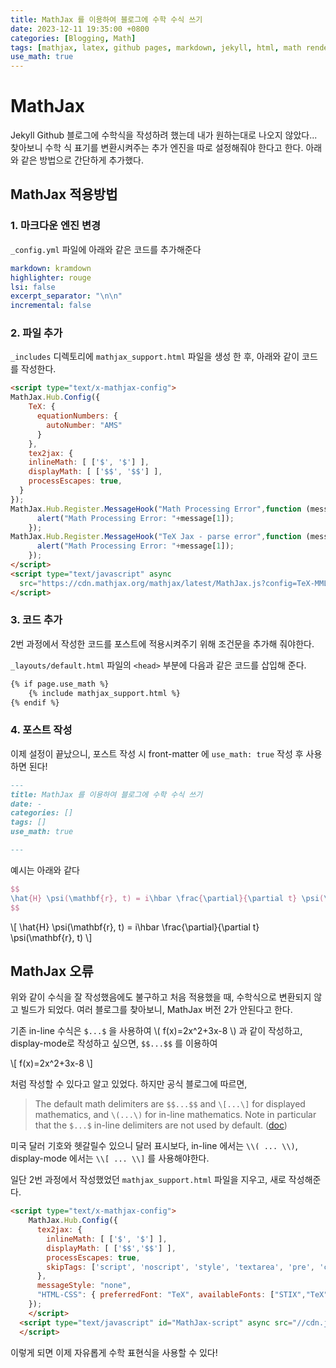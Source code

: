 ```yaml
---
title: MathJax 를 이용하여 블로그에 수학 수식 쓰기
date: 2023-12-11 19:35:00 +0800
categories: [Blogging, Math]
tags: [mathjax, latex, github pages, markdown, jekyll, html, math rendering, math]
use_math: true
---
```

# MathJax
Jekyll Github 블로그에 수학식을 작성하려 했는데 내가 원하는대로 나오지 않았다... 찾아보니 수학 식 표기를 변환시켜주는 추가 엔진을 따로 설정해줘야 한다고 한다. 아래와 같은 방법으로 간단하게 추가했다.

## MathJax 적용방법
### 1. 마크다운 엔진 변경
`_config.yml` 파일에 아래와 같은 코드를 추가해준다

```yml
markdown: kramdown
highlighter: rouge
lsi: false
excerpt_separator: "\n\n"
incremental: false
```

### 2. 파일 추가
`_includes` 디렉토리에 `mathjax_support.html` 파일을 생성 한 후, 아래와 같이 코드를 작성한다.

```html
<script type="text/x-mathjax-config">
MathJax.Hub.Config({
    TeX: {
      equationNumbers: {
        autoNumber: "AMS"
      }
    },
    tex2jax: {
    inlineMath: [ ['$', '$'] ],
    displayMath: [ ['$$', '$$'] ],
    processEscapes: true,
  }
});
MathJax.Hub.Register.MessageHook("Math Processing Error",function (message) {
	  alert("Math Processing Error: "+message[1]);
	});
MathJax.Hub.Register.MessageHook("TeX Jax - parse error",function (message) {
	  alert("Math Processing Error: "+message[1]);
	});
</script>
<script type="text/javascript" async
  src="https://cdn.mathjax.org/mathjax/latest/MathJax.js?config=TeX-MML-AM_CHTML">
</script>
```

### 3. 코드 추가
2번 과정에서 작성한 코드를 포스트에 적용시켜주기 위해 조건문을 추가해 줘야한다.

`_layouts/default.html` 파일의 `<head>` 부분에 다음과 같은 코드를 삽입해 준다.

```html
{% if page.use_math %}
	{% include mathjax_support.html %}
{% endif %}
```

### 4. 포스트 작성
이제 설정이 끝났으니, 포스트 작성 시 front-matter 에 `use_math: true` 작성 후 사용하면 된다!

```markdown
---
title: MathJax 를 이용하여 블로그에 수학 수식 쓰기
date: -
categories: []
tags: []
use_math: true

---
```

예시는 아래와 같다

```tex
$$
\hat{H} \psi(\mathbf{r}, t) = i\hbar \frac{\partial}{\partial t} \psi(\mathbf{r}, t)
$$
```

\\[
\hat{H} \psi(\mathbf{r}, t) = i\hbar \frac{\partial}{\partial t} \psi(\mathbf{r}, t)
\\]

## MathJax 오류
위와 같이 수식을 잘 작성했음에도 불구하고 처음 적용했을 때, 수학식으로 변환되지 않고 빌드가 되었다. 여러 블로그를 찾아보니, MathJax 버전 2가 안된다고 한다.

기존 in-line 수식은 `$...$` 을 사용하여 \\( f(x)=2x^2+3x-8 \\) 과 같이 작성하고, display-mode로 작성하고 싶으면, `$$...$$` 를 이용하여 

\\[ f(x)=2x^2+3x-8 \\]

처럼 작성할 수 있다고 알고 있었다. 하지만 공식 블로그에 따르면,

> The default math delimiters are `$$...$$` and `\[...\]` for displayed mathematics, and `\(...\)` for in-line mathematics. Note in particular that the `$...$` in-line delimiters are not used by default. ([doc](https://docs.mathjax.org/en/v3.0-latest/basic/mathematics.html#tex-and-latex-input))

미국 달러 기호와 헷갈릴수 있으니 달러 표시보다, in-line 에서는 `\\( ... \\)`, display-mode 에서는 `\\[ ... \\]` 를 사용해야한다.

일단 2번 과정에서 작성했었던 `mathjax_support.html` 파일을 지우고, 새로 작성해준다.

```html
<script type="text/x-mathjax-config">
    MathJax.Hub.Config({
      tex2jax: {
        inlineMath: [ ['$', '$'] ],
        displayMath: [ ['$$','$$'] ],
        processEscapes: true,
        skipTags: ['script', 'noscript', 'style', 'textarea', 'pre', 'code']
      },
      messageStyle: "none",
      "HTML-CSS": { preferredFont: "TeX", availableFonts: ["STIX","TeX"] }
    });
    </script>
  <script type="text/javascript" id="MathJax-script" async src="//cdn.jsdelivr.net/npm/mathjax@3/es5/tex-mml-chtml.js">
  </script>
```

이렇게 되면 이제 자유롭게 수학 표현식을 사용할 수 있다!
